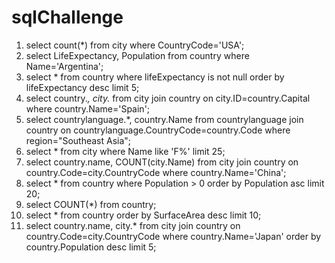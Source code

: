 # sqlChallenge

1) select count(*) from city where CountryCode='USA';
2) select LifeExpectancy, Population from country where Name='Argentina';
3) select * from country where lifeExpectancy is not null order by lifeExpectancy desc limit 5;
4) select country.*, city.* from city join country on city.ID=country.Capital where country.Name='Spain';
5) select countrylanguage.*, country.Name from countrylanguage join country on countrylanguage.CountryCode=country.Code where region="Southeast Asia";
6) select * from city where Name like 'F%' limit 25;
7) select country.name, COUNT(city.Name) from city join country on country.Code=city.CountryCode where country.Name='China';
8) select * from country where Population > 0 order by Population asc limit 20;
9) select COUNT(*) from country;
10) select * from country order by SurfaceArea desc limit 10;
11) select country.name, city.* from city join country on country.Code=city.CountryCode where country.Name='Japan' order by country.Population desc limit 5;
